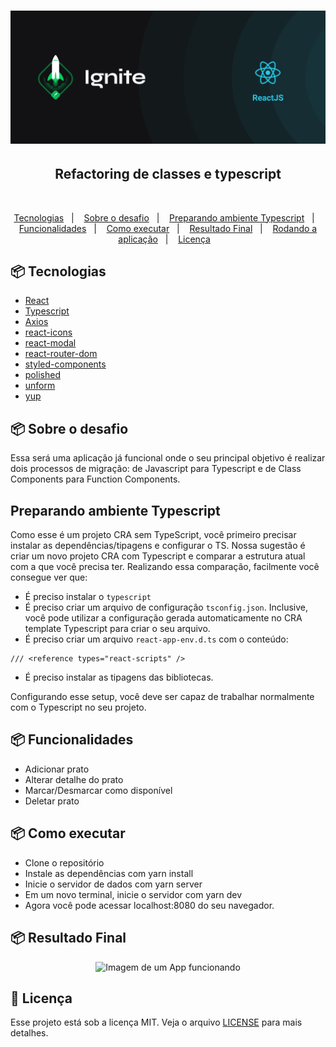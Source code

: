 <h1 align="center">
    <img alt="Ignite" title="Ignite" src=".github/image.png" />
</h1>

<h2 align="center">Refactoring de classes e typescript</h2>

</br>

<p align="center">
  <a href="#-tecnologias">Tecnologias</a>&nbsp;&nbsp;&nbsp;|&nbsp;&nbsp;&nbsp;
  <a href="#-projeto">Sobre o desafio</a>&nbsp;&nbsp;&nbsp;|&nbsp;&nbsp;&nbsp;
  <a href="#-projeto">Preparando ambiente Typescript</a>&nbsp;&nbsp;&nbsp;|&nbsp;&nbsp;&nbsp;
  <a href="#-projeto">Funcionalidades</a>&nbsp;&nbsp;&nbsp;|&nbsp;&nbsp;&nbsp;
  <a href="#-projeto">Como executar</a>&nbsp;&nbsp;&nbsp;|&nbsp;&nbsp;&nbsp;
  <a href="#-projeto">Resultado Final</a>&nbsp;&nbsp;&nbsp;|&nbsp;&nbsp;&nbsp;
  <a href="#-tecnologias">Rodando a aplicação</a>&nbsp;&nbsp;&nbsp;|&nbsp;&nbsp;&nbsp;
  <a href="#-tecnologias">Licença</a>&nbsp;&nbsp;&nbsp;
</p>

## 📦 Tecnologias

- [React](https://reactjs.org/)
- [Typescript](https://www.typescriptlang.org/)
- [Axios](https://github.com/axios/axios)
- [react-icons](https://react-icons.github.io/react-icons/)
- [react-modal](https://github.com/reactjs/react-modal)
- [react-router-dom](https://reactrouter.com/web/guides/quick-start)
- [styled-components](https://styled-components.com/)
- [polished](https://polished.js.org/)
- [unform](https://unform.dev/)
- [yup](https://github.com/jquense/yup)

## 📦 Sobre o desafio

Essa será uma aplicação já funcional onde o seu principal objetivo é realizar dois processos de migração: de Javascript para Typescript e de Class Components para Function Components.

## Preparando ambiente Typescript

Como esse é um projeto CRA sem TypeScript, você primeiro precisar instalar as dependências/tipagens e configurar o TS. Nossa sugestão é criar um novo projeto CRA com Typescript e comparar a estrutura atual com a que você precisa ter. Realizando essa comparação, facilmente você consegue ver que:

- É preciso instalar o `typescript`
- É preciso criar um arquivo de configuração `tsconfig.json`. Inclusive, você pode utilizar a configuração gerada automaticamente no CRA template Typescript para criar o seu arquivo.
- É preciso criar um arquivo `react-app-env.d.ts` com o conteúdo:

```tsx
/// <reference types="react-scripts" />
```

- É preciso instalar as tipagens das bibliotecas.

Configurando esse setup, você deve ser capaz de trabalhar normalmente com o Typescript no seu projeto.

## 📦 Funcionalidades

- Adicionar prato
- Alterar detalhe do prato
- Marcar/Desmarcar como disponível
- Deletar prato


## 📦 Como executar

- Clone o repositório
- Instale as dependências com yarn install
- Inicie o servidor de dados com yarn server
- Em um novo terminal, inicie o servidor com yarn dev
- Agora você pode acessar localhost:8080 do seu navegador.

## 📦 Resultado Final

<p align="center" style="display: flex; align-items: flex-start; justify-content: center;">
  <img alt="Imagem de um App funcionando" title="App rocketshoes, desafio do Ignite" src="https://raw.githubusercontent.com/elianbecali/refactoring-classes-ts/master/.github/preview.gif" />
</p>

## :memo: Licença

Esse projeto está sob a licença MIT. Veja o arquivo [LICENSE](LICENSE) para mais detalhes.